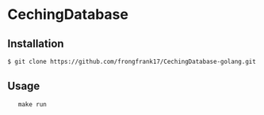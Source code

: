 # CechingDatabase
## Installation
```bash
$ git clone https://github.com/frongfrank17/CechingDatabase-golang.git
```
## Usage
```golang
   make run 
```
